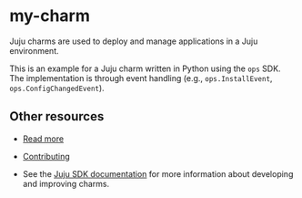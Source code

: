 <!--
Avoid using this README file for information that is maintained or published elsewhere, e.g.:

* metadata.yaml > published on Charmhub
* documentation > published on (or linked to from) Charmhub
* detailed contribution guide > documentation or CONTRIBUTING.md

Use links instead.
-->

# my-charm

Juju charms are used to deploy and manage applications in a Juju environment.

This is an example for a Juju charm written in Python using the `ops` SDK. The implementation is through event handling (e.g., `ops.InstallEvent`, `ops.ConfigChangedEvent`). 



## Other resources

<!-- If your charm is documented somewhere else other than Charmhub, provide a link separately. -->

- [Read more](https://juju.is/docs/sdk/write-your-first-machine-charm)

- [Contributing](CONTRIBUTING.md) <!-- or link to other contribution documentation -->

- See the [Juju SDK documentation](https://juju.is/docs/sdk) for more information about developing and improving charms.
